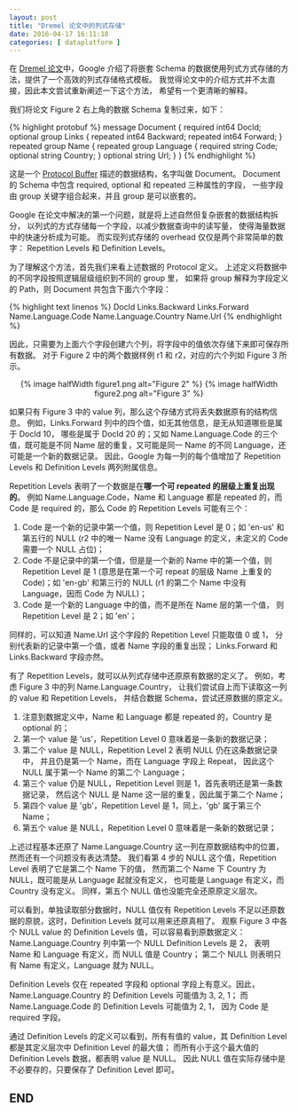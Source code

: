 ```yaml
---
layout: post
title: "Dremel 论文中的列式存储"
date: 2016-04-17 16:11:18
categories: [ dataplatform ]
---
```


在 [Dremel 论文][dremelpaper]中，Google 介绍了将嵌套 Schema
的数据使用列式方式存储的方法，提供了一个高效的列式存储格式模板。
我觉得论文中的介绍方式并不太直接，因此本文尝试重新阐述一下这个方法，
希望有一个更清晰的解释。

<!-- more -->

我们将论文 Figure 2 右上角的数据 Schema 复制过来，如下：

{% highlight protobuf %}
message Document {
    required int64 DocId;
    optional group Links {
        repeated int64 Backward;
        repeated int64 Forward;
    }
    repeated group Name {
        repeated group Language {
            required string Code;
            optional string Country;
        }
        optional string Url;
    }
}
{% endhighlight %}

这是一个 [Protocol Buffer][protobuf] 描述的数据结构，名字叫做 Document。
Document 的 Schema 中包含 required, optional 和 repeated 三种属性的字段，
一些字段由 group 关键字组合起来，并且 group 是可以嵌套的。

Google 在论文中解决的第一个问题，就是将上述自然但复杂嵌套的数据结构拆分，
以列式的方式存储每一个字段，以减少数据查询中的读写量，
使得海量数据中的快速分析成为可能。
而实现列式存储的 overhead 仅仅是两个非常简单的数字：
Repetition Levels 和 Definition Levels。

为了理解这个方法，首先我们来看上述数据的 Protocol 定义。
上述定义将数据中的不同字段按照逻辑层级组织到不同的 group 里，
如果将 group 解释为字段定义的 Path，则 Document 共包含下面六个字段：

{% highlight text linenos %}
DocId
Links.Backward
Links.Forward
Name.Language.Code
Name.Language.Country
Name.Url
{% endhighlight %}

因此，只需要为上面六个字段创建六个列，将字段中的值依次存储下来即可保存所有数据。
对于 Figure 2 中的两个数据样例 r1 和 r2，对应的六个列如 Figure 3 所示。

<center>
{% image halfWidth figure1.png alt="Figure 2" %}
{% image halfWidth figure2.png alt="Figure 3" %}
</center>

如果只有 Figure 3 中的 value 列，那么这个存储方式将丢失数据原有的结构信息。
例如，Links.Forward 列中的四个值，如无其他信息，是无从知道哪些是属于 DocId 10，
哪些是属于 DocId 20 的；又如 Name.Language.Code 的三个值，既可能是不同 Name
层的重复，又可能是同一 Name 的不同 Language，还可能是一个新的数据记录。
因此，Google 为每一列的每个值增加了 Repetition Levels 和 Definition Levels
两列附属信息。

Repetition Levels 表明了一个数据是在**哪一个可 repeated 的层级上重复出现的**。
例如 Name.Language.Code，Name 和 Language 都是 repeated 的，而 Code 是 required
的，那么 Code 的 Repetition Levels 可能有三个：

1. Code 是一个新的记录中第一个值，则 Repetition Level 是 0；如 'en-us'
和第五行的 NULL (r2 中的唯一 Name 没有 Language 的定义，未定义的 Code 需要一个 NULL 占位)；
2. Code 不是记录中的第一个值，但是是一个新的 Name 中的第一个值，则 Repetition Level
是 1 (意思是在第一个可 repeat 的层级 Name 上重复的 Code)；如 'en-gb' 和第三行的 NULL
(r1 的第二个 Name 中没有 Language，因而 Code 为 NULL)；
3. Code 是一个新的 Language 中的值，而不是所在 Name 层的第一个值，
则 Repetition Level 是 2；如 'en'；

同样的，可以知道 Name.Url 这个字段的 Repetition Level 只能取值 0 或 1，
分别代表新的记录中第一个值，或者 Name 字段的重复出现；
Links.Forward 和 Links.Backward 字段亦然。

有了 Repetition Levels，就可以从列式存储中还原原有数据的定义了。
例如，考虑 Figure 3 中的列 Name.Language.Country，
让我们尝试自上而下读取这一列的 value 和 Repetition Levels，
并结合数据 Schema，尝试还原数据的原定义。

1. 注意到数据定义中，Name 和 Language 都是 repeated 的，Country 是 optional 的；
2. 第一个 value 是 'us'，Repetition Level 0 意味着是一条新的数据记录；
3. 第二个 value 是 NULL，Repetition Level 2 表明 NULL 仍在这条数据记录中，
并且仍是第一个 Name，而在 Language 字段上 Repeat，
因此这个 NULL 属于第一个 Name 的第二个 Language；
4. 第三个 value 仍是 NULL，Repetition Level 则是 1，首先表明还是第一条数据记录，
然后这个 NULL 是 Name 这一层的重复，因此属于第二个 Name；
5. 第四个 value 是 'gb'，Repetition Level 是 1，同上，'gb' 属于第三个 Name；
6. 第五个 value 是 NULL，Repetition Level 0 意味着是一条新的数据记录；

上述过程基本还原了 Name.Language.Country 这一列在原数据结构中的位置，
然而还有一个问题没有表达清楚。
我们看第 4 步的 NULL 这个值，Repetition Level 表明了它是第二个 Name 下的值，
然而第二个 Name 下 Country 为 NULL，既可能是从 Language 起就没有定义，
也可能是 Language 有定义，而 Country 没有定义。
同样，第五个 NULL 值也没能完全还原原定义层次。

可以看到，单独读取部分数据时，NULL 值仅有 Repetition Levels
不足以还原数据的原貌，这时，Definition Levels 就可以用来还原真相了。
观察 Figure 3 中各个 NULL value 的 Definition Levels 值，可以容易看到原数据定义：
Name.Language.Country 列中第一个 NULL Definition Levels 是 2，
表明 Name 和 Language 有定义，而 NULL 值是 Country；
第二个 NULL 则表明只有 Name 有定义，Language 就为 NULL。

Definition Levels 仅在 repeated 字段和 optional 字段上有意义。因此，
Name.Language.Country 的 Definition Levels 可能值为 3, 2, 1；
而 Name.Language.Code 的 Definition Levels 可能值为 2, 1，
因为 Code 是 required 字段。

通过 Definition Levels 的定义可以看到，所有有值的 value，其 Definition Level
都是其定义层次中 Definition Level 的最大值；
而所有小于这个最大值的 Definition Levels 数据，都表明 value 是 NULL。
因此 NULL 值在实际存储中是不必要存的，只要保存了 Definition Level 即可。

## END

[dremelpaper]:      http://static.googleusercontent.com/media/research.google.com/en//pubs/archive/36632.pdf
[protobuf]:         https://developers.google.com/protocol-buffers/

